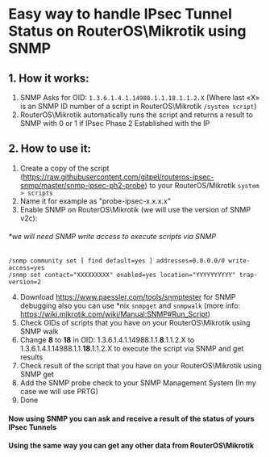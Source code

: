 # Easy way to handle IPsec Tunnel Status on RouterOS\Mikrotik using SNMP
## 1. How it works:
1. SNMP Asks for OID: `1.3.6.1.4.1.14988.1.1.18.1.1.2.X` (Where last «X» is an SNMP ID number of a script in RouterOS\Mikrotik `/system script`)
2. RouterOS\Mikrotik automatically runs the script and returns a result to SNMP with 0 or 1 if IPsec Phase 2 Established with the IP
## 2. How to use it:
1. Create a copy of the script (https://raw.githubusercontent.com/gitpel/routeros-ipsec-snmp/master/snmp-ipsec-ph2-probe) to your RouterOS/Mikrotik `system > scripts`
2. Name it for example as "probe-ipsec-x.x.x.x"
3. Enable SNMP on RouterOS\Mikrotik (we will use the version of SNMP v2c):
###### *we will need SNMP write access to execute scripts via SNMP
```
/snmp community set [ find default=yes ] addresses=0.0.0.0/0 write-access=yes
/snmp set contact="XXXXXXXXX" enabled=yes location="YYYYYYYYYY" trap-version=2
```
4. Download https://www.paessler.com/tools/snmptester for SNMP debugging also you can use *nix `snmpget` and `snmpwalk` (more info: https://wiki.mikrotik.com/wiki/Manual:SNMP#Run_Script)
5. Check OIDs of scripts that you have on your RouterOS\Mikrotik using SNMP walk 
6. Change **8** to **18** in OID: 1.3.6.1.4.1.14988.1.1.**8**.1.1.2.X to 1.3.6.1.4.1.14988.1.1.**18**.1.1.2.X to execute the script via SNMP and get results
6. Check result of the script that you have on your RouterOS\Mikrotik using SNMP get
7. Add the SNMP probe check to your SNMP Management System (In my case we will use PRTG)
8. Done
#### Now using SNMP you can ask and receive a result of the status of yours IPsec Tunnels
#### Using the same way you can get any other data from RouterOS\Mikrotik
